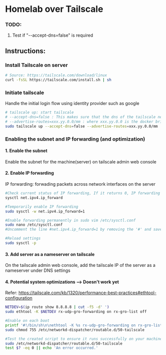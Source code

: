 # Homelab over Tailscale

### TODO:
1. Test if "--accept-dns=false" is required

## Instructions:

### Install Tailscale on server
```bash
# Source: https://tailscale.com/download/linux
curl -fsSL https://tailscale.com/install.sh | sh
```

### Initiate tailscale

Handle the initial login flow using identity provider such as google

```bash
# tailscale up: start tailscale
# --accept-dns=false : This makes sure that the dns of the tailscale network (tailnet) isn't set as itself 
# --advertise-routes=xxx.yy.0.0/mm : where xxx.yy.0.0 is the docker bridge network and mm is the subnetmask in CIDR format
sudo tailscale up --accept-dns=false --advertise-routes=xxx.yy.0.0/mm
```

### Enabling the subnet and IP forwarding (and optimization)

#### 1. Enable the subnet
Enable the subnet for the machine(server) on tailscale admin web console

#### 2. Enable IP forwarding 
IP forwarding: forwading packets across network interfaces on the server

```bash
#Check current status of IP forwarding, If it returns 0, IP forwarding is disabled, and if 1 then it's enabled.
sysctl net.ipv4.ip_forward

#Temporarily enable IP forwarding
sudo sysctl -w net.ipv4.ip_forward=1

#Enable forwarding permanently in sudo vim /etc/sysctl.conf
sudo nano /etc/sysctl.conf
#Uncomment the line #net.ipv4.ip_forward=1 by removing the '#' and save

#Reload settings
sudo sysctl -p
```

#### 3. Add server as a nameserver on tailscale
On the tailscale admin web console, add the tailscale IP of the server as a nameserver under DNS settings

#### 4. Potential system optimizations --> **Doesn't work yet**
Refer: https://tailscale.com/kb/1320/performance-best-practices#ethtool-configuration

```bash
NETDEV=$(ip route show 8.8.8.8 | cut -f5 -d' ')
sudo ethtool -K $NETDEV rx-udp-gro-forwarding on rx-gro-list off

#Enable on each boot
printf '#!/bin/sh\n\nethtool -K %s rx-udp-gro-forwarding on rx-gro-list off \n' "$(ip route show 0/0 | cut -f5 -d" ")" | sudo tee /etc/networkd-dispatcher/routable.d/50-tailscale
sudo chmod 755 /etc/networkd-dispatcher/routable.d/50-tailscale

#Test the created script to ensure it runs successfully on your machine:
sudo /etc/networkd-dispatcher/routable.d/50-tailscale
test $? -eq 0 || echo 'An error occurred.'
```